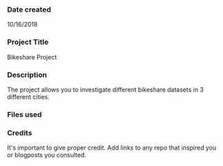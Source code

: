 ### Date created
10/16/2018
### Project Title
Bikeshare Project

### Description
The project allows you to investigate different bikeshare datasets in 3 different cities.

### Files used

### Credits
It's important to give proper credit. Add links to any repo that inspired you or blogposts you consulted.
